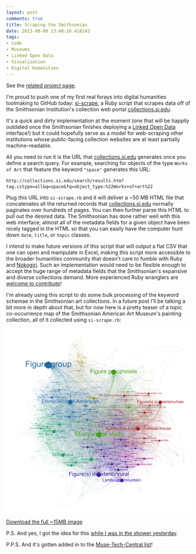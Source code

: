 ```yaml
---
layout: post
comments: true
title: Scraping the Smithsonian
date: 2013-08-08 13:48:16.418143
tags:
- Code
- Museums
- Linked Open Data
- Visualization
- Digital Humanities
---
```


<aside>
<p>See the <a href="/projects/scraping-the-smithsonian.html">related project page</a>.</p>
</aside>

I'm proud to push one of my first real forays into digital humanities toolmaking to GitHub today: [si-scrape](https://github.com/mdlincoln/si-scrape), a Ruby script that scrapes data off of the Smithsonian Institution's collection web portal [collections.si.edu](http://collections.si.edu).

It's a quick and dirty implementation at the moment (one that will be happily outdated once the Smithsonian finishes deploying a [Linked Open Data](http://en.wikipedia.org/wiki/Linked_data) interface!) but it could hopefully serve as a model for web-scraping other institutions whose public-facing collection websites are at least partially machine-readable.

All you need to run it is the URL that [collections.si.edu](http://collections.si.edu) generates once you define a search query. For example, searching for objects of the type `Works of Art` that feature the keyword `"space"` generates this URL: 

	http://collections.si.edu/search/results.htm?tag.cstype=all&q=space&fq=object_type:%22Works+of+art%22

Plug this URL into `si-scrape.rb` and it will deliver a ~50 MB HTML file that concatenates all the returned records that [collections.si.edu](http://collections.si.edu) normally paginates over hundreds of pages. You can then further parse this HTML to pull out the desired data. The Smithsonian has done rather well with this web interface; almost all of the metadata fields for a given object have been nicely tagged in the HTML so that you can easily have the computer hunt down `date`, `title`, or `topic` classes.

I intend to make future versions of this script that will output a flat CSV that one can open and manipulate in Excel, making this script more accessible to the broader humanities community that doesn't care to fumble with Ruby and [Nokogiri](http://nokogiri.org). Such an implementation would need to be flexible enough to accept the huge range of metadata fields that the Smithsonian's expansive and diverse collections demand. More experienced Ruby wranglers are [welcome to contribute](https://github.com/mdlincoln/si-scrape)!

I'm already using this script to do some bulk processing of the keyword schemae in the Smithsonian art collections. In a future post I'll be talking a bit more in depth about that, but for now here is a pretty teaser of a topic co-occurrence map of the Smithsonian American Art Museum's painting collection, all of it collected using `si-scrape.rb`:

![](/assets/images-display/saam_dated_full.png)

[Download the full ~15MB image](/assets/images/saam_dated_full.png)

P.S. And yes, I got the idea for this [while I was in the shower yesterday](http://www.phdcomics.com/comics.php?f=1617).

P.P.S. And it's gotten added in to the [Muse-Tech-Central list](https://github.com/MuseCompNet/muse-tech-central)!
